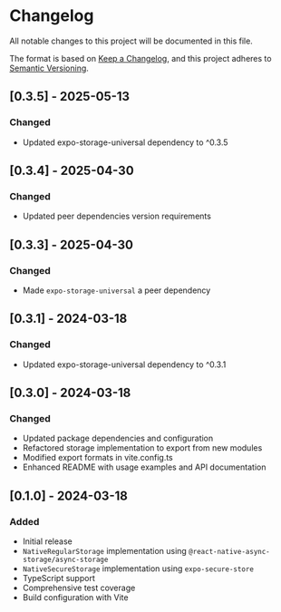 # Changelog

All notable changes to this project will be documented in this file.

The format is based on [Keep a Changelog](https://keepachangelog.com/en/1.0.0/),
and this project adheres to [Semantic Versioning](https://semver.org/spec/v2.0.0.html).

## [0.3.5] - 2025-05-13

### Changed

- Updated expo-storage-universal dependency to ^0.3.5

## [0.3.4] - 2025-04-30

### Changed

- Updated peer dependencies version requirements

## [0.3.3] - 2025-04-30

### Changed

- Made `expo-storage-universal` a peer dependency

## [0.3.1] - 2024-03-18

### Changed

- Updated expo-storage-universal dependency to ^0.3.1

## [0.3.0] - 2024-03-18

### Changed

- Updated package dependencies and configuration
- Refactored storage implementation to export from new modules
- Modified export formats in vite.config.ts
- Enhanced README with usage examples and API documentation

## [0.1.0] - 2024-03-18

### Added

- Initial release
- `NativeRegularStorage` implementation using `@react-native-async-storage/async-storage`
- `NativeSecureStorage` implementation using `expo-secure-store`
- TypeScript support
- Comprehensive test coverage
- Build configuration with Vite

